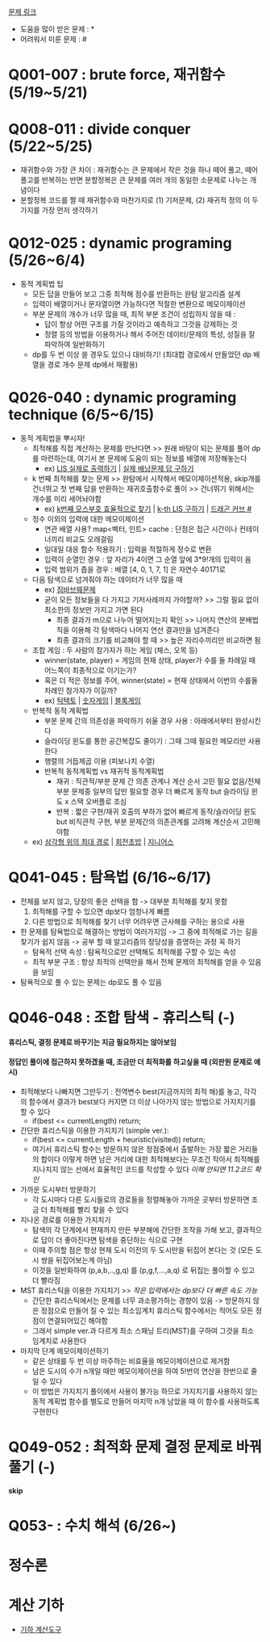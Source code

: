 [문제 링크](https://www.algospot.com/wiki/read/JMBook_%EB%AC%B8%EC%A0%9C%EB%93%A4_%EB%A7%81%ED%81%AC)

- 도움을 많이 받은 문제 : *
- 어려워서 미룬 문제 : #

# Q001-007 : brute force, 재귀함수 (5/19~5/21)

# Q008-011 : divide conquer (5/22~5/25)
- 재귀함수와 가장 큰 차이 : 재귀함수는 큰 문제에서 작은 것을 하나 떼어 풀고, 떼어 풀고를 반복하는 반면 분할정복은 큰 문제를 여러 개의 동일한 소문제로 나누는 개념이다
- 분할정복 코드를 짤 때 재귀함수와 마찬가지로 (1) 기저문제, (2) 재귀적 정의 이 두 가지를 가장 먼저 생각하기
# Q012-025 : dynamic programing (5/26~6/4)
- 동적 계획법 팁
  - 모든 답을 만들어 보고 그중 최적해 점수를 반환하는 완탐 알고리즘 설계
  - 입력이 배열이거나 문자열이면 가능하다면 적절한 변환으로 메모이제이션
  - 부분 문제의 개수가 너무 많을 때, 최적 부분 조건이 성립하지 않을 때 :
    - 답이 항상 어떤 구조를 가질 것이라고 예측하고 그것을 강제하는 것
    - 정렬 등의 방법을 이용하거나 해서 주어진 데이터/문제의 특성, 성질을 잘 파악하여 일반화하기
  - dp를 두 번 이상 쓸 경우도 있으니 대비하기! (최대합 경로에서 만들었던 dp 배열을 경로 개수 문제 dp에서 재활용)

# Q026-040 : dynamic programing technique (6/5~6/15)
- 동적 계획법을 뿌시자!
  - 최적해를 직접 계산하는 문제를 만난다면 >> 원래 바탕이 되는 문제를 풀어 dp를 마련하는데, 여기서 본 문제에 도움이 되는 정보를 배열에 저장해놓는다
    - ex) [LIS 실제로 출력하기](https://github.com/rbdus0715/algorithm/blob/main/study/026_LISfind.cpp) | [실제 배낭문제 답 구하기](https://github.com/rbdus0715/algorithm/blob/main/study/027_knapsackFind.cpp)
  - k 번째 최적해를 찾는 문제 >> 완탐에서 시작해서 메모이제이션적용, skip개를 건너뛰고 첫 번째 답을 반환하는 재귀호출함수로 풀이 >> 건너뛰기 위해서는 개수를 미리 세어놔야함
    - ex) [k번째 모스부호 효율적으로 찾기](https://github.com/rbdus0715/algorithm/blob/main/study/029_morseKth.cpp) | [k-th LIS 구하기](https://github.com/rbdus0715/algorithm/blob/main/study/030_kthLIS.cpp) | [드래곤 커브 #](https://github.com/rbdus0715/algorithm/blob/main/study/031_dragonCurve%23.cpp)
  - 정수 이외의 입력에 대한 메모이제이션
    - 연관 배열 사용? map<벡터, 인트> cache : 단점은 접근 시간이나 컨테이너끼리 비교도 오래걸림
    - 일대일 대응 함수 적용하기 : 입력을 적절하게 정수로 변환
    - 입력이 순열인 경우 : 앞 자리가 4이면 그 순열 앞에 3*9!개의 입력이 옴
    - 입력 범위가 좁을 경우 : 배열 [4, 0, 1, 7, 1] 은 자연수 40171로
  - 다음 탐색으로 넘겨줘야 하는 데이터가 너무 많을 때 
    - ex) [짐바브웨문제](https://github.com/rbdus0715/algorithm/blob/main/study/032.zimbabwe%23.cpp)
    - 굳이 모든 정보들을 다 가지고 기저사례까지 가야할까? >> 그럴 필요 없이 최소한의 정보만 가지고 가면 된다
      - 최종 결과가 m으로 나누어 떨어지는지 확인 >> 나머지 연산의 분배법칙을 이용해 각 탐색마다 나머지 연산 결과만을 넘겨준다
      - 최종 결과의 크기를 비교해야 할 때 >> 높은 자리수끼리만 비교하면 됨
  - 조합 게임 : 두 사람의 참가자가 하는 게임 (체스, 오목 등)
    - winner(state, player) = 게임의 현재 상태, player가 수를 둘 차례일 때 어느쪽이 최종적으로 이기는가?
    - 혹은 더 적은 정보를 주어, winner(state) = 현재 상태에서 이번의 수를둘 차례인 참가자가 이길까?
    - ex) [틱택토](https://github.com/rbdus0715/algorithm/blob/main/study/035_tictactoe*.cpp) | [숫자게임](https://github.com/rbdus0715/algorithm/blob/main/study/036_numberGame*.cpp) | [블록게임](https://github.com/rbdus0715/algorithm/blob/main/study/037_blockGame%23.cpp)
  - 반복적 동적 계획법
    - 부분 문제 간의 의존성을 파악하기 쉬울 경우 사용 : 아래에서부터 완성시킨다
    - 슬라이딩 윈도를 통한 공간복잡도 줄이기 : 그때 그때 필요한 메모리만 사용한다
    - 행렬의 거듭제곱 이용 (피보나치 수열)
    - 반복적 동적계획법 vs 재귀적 동적계획법
      - 재귀 : 직관적/부분 문제 간 의존 관계나 계산 순서 고민 필요 없음/전체 부분 문제중 일부의 답만 필요할 경우 더 빠르게 동작 but 슬라이딩 윈도 x 스택 오버플로 조심
      - 반복 : 짧은 구현/재귀 호출의 부하가 없어 빠르게 동작/슬라이딩 윈도 but 비직관적 구현, 부분 문제간의 의존관계를 고려해 계산순서 고민해야함
  - ex) [삼각형 위의 최대 경로]() | [회전초밥]() | [지니어스]()
# Q041-045 : 탐욕법 (6/16~6/17)
  - 전체를 보지 않고, 당장의 좋은 선택을 함 -> 대부분 최적해를 찾지 못함
    1. 최적해를 구할 수 있으면 dp보다 엄청나게 빠름
    2. 다른 방법으로 최적해를 찾기 너무 어려우면 근사해를 구하는 용으로 사용
  - 한 문제를 탐욕법으로 해결하는 방법이 여러가지임 -> 그 중에 최적해로 가는 길을 찾기가 쉽지 않음 -> 공부 할 때 알고리즘의 정당성을 증명하는 과정 꼭 하기
    - 탐욕적 선택 속성 : 탐욕적으로만 선택해도 최적해를 구할 수 있는 속성
    - 최적 부분 구조 : 항상 최적의 선택만을 해서 전체 문제의 최적해를 얻을 수 있음을 보임
  - 탐욕적으로 풀 수 있는 문제는 dp로도 풀 수 있음
# Q046-048 : 조합 탐색 - 휴리스틱 (-)
  #### 휴리스틱, 결정 문제로 바꾸기는 지금 필요하지는 않아보임
  #### 정답인 풀이에 접근하지 못하겠을 때, 조금만 더 최적화를 하고싶을 때 (외판원 문제로 예시)
  - 최적해보다 나빠지면 그만두기 : 전역변수 best(지금까지의 최적 해)를  놓고, 각각의 함수에서 결과가 best보다 커지면 더 이상 나아가지 않는 방법으로 가지치기를 할 수 있다
    - if(best <= currentLength) return;
  - 간단한 휴리스틱을 이용한 가지치기 (simple ver.):
    - if(best <= currentLength + heuristic(visited)) return;
    - 여기서 휴리스틱 함수는 방문하지 않은 정점중에서 출발하는 가장 짧은 거리들의 합이다 이렇게 하면 남은 거리에 대한 최적해보다는 무조건 작아서 최적해를 지나치지 않는 선에서 효율적인 코드를 작성할 수 있다 *이해 안되면 11.2코드 확인*
  - 가까운 도시부터 방문하기
    - 각 도시마다 다른 도시들로의 경로들을 정렬해놓아 가까운 곳부터 방문하면 조금 더 최적해를 빨리 찾을 수 있다
  - 지나온 경로를 이용한 가지치기
    - 탐색의 각 단계에서 현재까지 만든 부분해에 간단한 조작을 가해 보고, 결과적으로 답이 더 좋아진다면 탐색을 중단하는 식으로 구현
    - 이때 주의할 점은 항상 현재 도시 이전의 두 도시만을 뒤집어 본다는 것 (모든 도시 쌍을 뒤집어보는게 아님)
    - 이것을 일반화하여 (p,a,b,..,g,q) 를 (p,g,f,...,a,q) 로 뒤집는 풀이할 수 있고 더 빨라짐
  - MST 휴리스틱을 이용한 가지치기 >> *작은 입력에서는 dp보다 더 빠른 속도 가능*
    - 간단한 휴리스틱에서는 문제를 너무 과소평가하는 경향이 있음 -> 방문하지 않은 정점으로 만들어 질 수 있는 최소임계치 휴리스틱 함수에서는 적어도 모든 정점이 연결되어있긴 해야함
    - 그래서 simple ver.과 다르게 최소 스패닝 트리(MST)를 구하여 그것을 최소 임계치로 사용한다
  - 마지막 단계 메모이제이션하기
    - 같은 상태를 두 번 이상 마주하는 비효율을 메모이제이션으로 제거함
    - 남은 도시의 수가 n개일 때만 메모이제이션을 하여 5!번의 연산을 한번으로 줄일 수 있다
    - 이 방법은 가지치기 풀이에서 사용이 불가능 하므로 가지치기를 사용하지 않는 동적 계획법 함수를 별도로 만들어 마지막 n개 남았을 때 이 함수를 사용하도록 구현한다
# Q049-052 : 최적화 문제 결정 문제로 바꿔 풀기 (-)
  #### skip
# Q053- : 수치 해석 (6/26~)

# 정수론

# 계산 기하
- [기하 계산도구](https://github.com/rbdus0715/algorithm/blob/main/study/reusable_cal_geometric.cpp)
